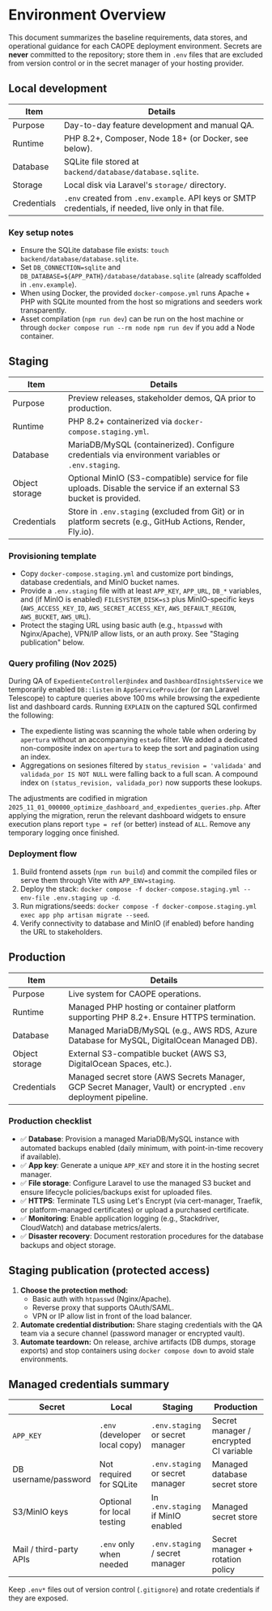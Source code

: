 # Environment Overview

This document summarizes the baseline requirements, data stores, and operational guidance for each CAOPE deployment environment. Secrets are **never** committed to the repository; store them in `.env` files that are excluded from version control or in the secret manager of your hosting provider.

## Local development

| Item | Details |
| --- | --- |
| Purpose | Day-to-day feature development and manual QA. |
| Runtime | PHP 8.2+, Composer, Node 18+ (or Docker, see below). |
| Database | SQLite file stored at `backend/database/database.sqlite`. |
| Storage | Local disk via Laravel's `storage/` directory. |
| Credentials | `.env` created from `.env.example`. API keys or SMTP credentials, if needed, live only in that file. |

### Key setup notes
- Ensure the SQLite database file exists: `touch backend/database/database.sqlite`.
- Set `DB_CONNECTION=sqlite` and `DB_DATABASE=${APP_PATH}/database/database.sqlite` (already scaffolded in `.env.example`).
- When using Docker, the provided `docker-compose.yml` runs Apache + PHP with SQLite mounted from the host so migrations and seeders work transparently.
- Asset compilation (`npm run dev`) can be run on the host machine or through `docker compose run --rm node npm run dev` if you add a Node container.

## Staging

| Item | Details |
| --- | --- |
| Purpose | Preview releases, stakeholder demos, QA prior to production. |
| Runtime | PHP 8.2+ containerized via `docker-compose.staging.yml`. |
| Database | MariaDB/MySQL (containerized). Configure credentials via environment variables or `.env.staging`. |
| Object storage | Optional MinIO (S3-compatible) service for file uploads. Disable the service if an external S3 bucket is provided. |
| Credentials | Store in `.env.staging` (excluded from Git) or in platform secrets (e.g., GitHub Actions, Render, Fly.io). |

### Provisioning template
- Copy `docker-compose.staging.yml` and customize port bindings, database credentials, and MinIO bucket names.
- Provide a `.env.staging` file with at least `APP_KEY`, `APP_URL`, `DB_*` variables, and (if MinIO is enabled) `FILESYSTEM_DISK=s3` plus MinIO-specific keys (`AWS_ACCESS_KEY_ID`, `AWS_SECRET_ACCESS_KEY`, `AWS_DEFAULT_REGION`, `AWS_BUCKET`, `AWS_URL`).
- Protect the staging URL using basic auth (e.g., `htpasswd` with Nginx/Apache), VPN/IP allow lists, or an auth proxy. See "Staging publication" below.

### Query profiling (Nov 2025)

During QA of `ExpedienteController@index` and `DashboardInsightsService` we temporarily enabled `DB::listen` in `AppServiceProvider` (or ran Laravel Telescope) to capture queries above 100 ms while browsing the expediente list and dashboard cards. Running `EXPLAIN` on the captured SQL confirmed the following:

- The expediente listing was scanning the whole table when ordering by `apertura` without an accompanying `estado` filter. We added a dedicated non-composite index on `apertura` to keep the sort and pagination using an index.
- Aggregations on sesiones filtered by `status_revision = 'validada'` and `validada_por IS NOT NULL` were falling back to a full scan. A compound index on `(status_revision, validada_por)` now supports these lookups.

The adjustments are codified in migration `2025_11_01_000000_optimize_dashboard_and_expedientes_queries.php`. After applying the migration, rerun the relevant dashboard widgets to ensure execution plans report `type = ref` (or better) instead of `ALL`. Remove any temporary logging once finished.

### Deployment flow
1. Build frontend assets (`npm run build`) and commit the compiled files or serve them through Vite with `APP_ENV=staging`.
2. Deploy the stack: `docker compose -f docker-compose.staging.yml --env-file .env.staging up -d`.
3. Run migrations/seeds: `docker compose -f docker-compose.staging.yml exec app php artisan migrate --seed`.
4. Verify connectivity to database and MinIO (if enabled) before handing the URL to stakeholders.

## Production

| Item | Details |
| --- | --- |
| Purpose | Live system for CAOPE operations. |
| Runtime | Managed PHP hosting or container platform supporting PHP 8.2+. Ensure HTTPS termination. |
| Database | Managed MariaDB/MySQL (e.g., AWS RDS, Azure Database for MySQL, DigitalOcean Managed DB). |
| Object storage | External S3-compatible bucket (AWS S3, DigitalOcean Spaces, etc.). |
| Credentials | Managed secret store (AWS Secrets Manager, GCP Secret Manager, Vault) or encrypted `.env` deployment pipeline. |

### Production checklist
- ✅ **Database**: Provision a managed MariaDB/MySQL instance with automated backups enabled (daily minimum, with point-in-time recovery if available).
- ✅ **App key**: Generate a unique `APP_KEY` and store it in the hosting secret manager.
- ✅ **File storage**: Configure Laravel to use the managed S3 bucket and ensure lifecycle policies/backups exist for uploaded files.
- ✅ **HTTPS**: Terminate TLS using Let's Encrypt (via cert-manager, Traefik, or platform-managed certificates) or upload a purchased certificate.
- ✅ **Monitoring**: Enable application logging (e.g., Stackdriver, CloudWatch) and database metrics/alerts.
- ✅ **Disaster recovery**: Document restoration procedures for the database backups and object storage.

## Staging publication (protected access)

1. **Choose the protection method:**
   - Basic auth with `htpasswd` (Nginx/Apache).
   - Reverse proxy that supports OAuth/SAML.
   - VPN or IP allow list in front of the load balancer.
2. **Automate credential distribution:** Share staging credentials with the QA team via a secure channel (password manager or encrypted vault).
3. **Automate teardown:** On release, archive artifacts (DB dumps, storage exports) and stop containers using `docker compose down` to avoid stale environments.

## Managed credentials summary

| Secret | Local | Staging | Production |
| --- | --- | --- | --- |
| `APP_KEY` | `.env` (developer local copy) | `.env.staging` or secret manager | Secret manager / encrypted CI variable |
| DB username/password | Not required for SQLite | `.env.staging` or secret manager | Managed database secret store |
| S3/MinIO keys | Optional for local testing | In `.env.staging` if MinIO enabled | Managed secret store |
| Mail / third-party APIs | `.env` only when needed | `.env.staging` / secret manager | Secret manager + rotation policy |

Keep `.env*` files out of version control (`.gitignore`) and rotate credentials if they are exposed.
